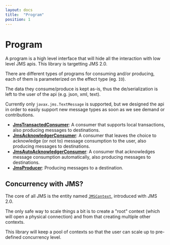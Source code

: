 ```yaml
---
layout: docs
title:  "Program"
position: 1
---
```


# Program

A program is a high level interface that will hide all the interaction with low level JMS apis.
This library is targetting JMS 2.0.

There are different types of programs for consuming and/or producing, each of them is parameterized on the effect type (eg. `IO`).

The data they consume/produce is kept as-is, thus the de/serialization is left to the user of the api (e.g. json, xml, text).

Currently only `javax.jms.TextMessage` is supported, but we designed the api in order to easily support new message types as soon as we see demand or contributions.

- **[JmsTransactedConsumer](./tx-consumer/)**: A consumer that supports local transactions, also producing messages to destinations.
- **[JmsAcknowledgerConsumer](./ack-consumer/)**: A consumer that leaves the choice to acknowledge (or not to) message consumption to the user, also producing messages to destinations.
- **[JmsAutoAcknowledgerConsumer](./auto-ack-consumer/)**: A consumer that acknowledges message consumption automatically, also producing messages to destinations.
- **[JmsProducer](./producer/)**: Producing messages to a destination.

## Concurrency with JMS?

The core of all JMS is the entity named [`JMSContext`](https://docs.oracle.com/javaee/7/api/javax/jms/JMSContext.html), introduced with JMS 2.0.

The only safe way to scale things a bit is to create a "root" context (which will open a physical connection) and from that creating multiple other contexts.

This library will keep a pool of contexts so that the user can scale up to pre-defined concurrency level.
